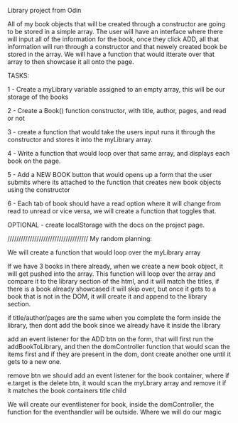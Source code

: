 Library project from Odin

All of my book objects that will be created through a constructor are going to be stored in a simple array. The user will have an interface where there will input all of the information for the book, once they click ADD, all that information will run through a constructor and that newely created book be stored in the array. We will have a function that would itterate over that array to then showcase it all onto the page. 


TASKS:

1 - Create a myLibrary variable assigned to an empty array, this will be our storage of the books

2 - Create a Book() function constructor, with title, author, pages, and read or not

3 - create a function that would take the users input runs it through the constructor and stores it into the myLibrary array.

4 - Write a function that would loop over that same array, and displays each book on the page. 

5 - Add a NEW BOOK button that would opens up a form that the user submits where its attached to the function that creates new book objects using the constructor

6 - Each tab of book should have a read option where it will change from read to unread or vice versa, we will create a function that toggles that. 




OPTIONAL - create localStorage with the docs on the project page.


////////////////////////////////////
My random planning:

We will create a function that would loop over the myLibrary array

If we have 3 books in there already, when we create a new book object, it will get pushed into the array. This function will loop over the array and compare it to the library section of the html, and it will match the titles, if there is a book already showcased it will skip over, but once it gets to a book that is not in the DOM, it will create it and append to the library section. 

if title/author/pages are the same when you complete the form inside the library, then dont add the book since we already have it inside the library


add an event listener for the ADD btn on the form, that will first run the addBookToLibrary, and then the domController function that would scan the items first and if they are present in the dom, dont create another one until it gets to a new one. 

remove btn
we should add an event listener for the book container, where if e.target is the delete btn, it would scan the myLbrary array and remove it if it matches the book containers title child

We will create our eventlistener for book, inside the domController, the function for the eventhandler will be outside. Where we will do our magic


